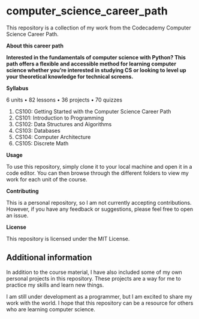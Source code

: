# computer_science_career_path

This repository is a collection of my work from the Codecademy Computer Science Career Path.

**About this career path**

**Interested in the fundamentals of computer science with Python? This path offers a flexible and accessible method for learning computer science whether you’re interested in studying CS or looking to level up your theoretical knowledge for technical screens.**

**Syllabus**

6 units • 82 lessons • 36 projects • 70 quizzes

1. CS100: Getting Started with the Computer Science Career Path
2. CS101: Introduction to Programming
3. CS102: Data Structures and Algorithms
4. CS103: Databases
5. CS104: Computer Architecture
6. CS105: Discrete Math

**Usage**

To use this repository, simply clone it to your local machine and open it in a code editor. You can then browse through the different folders to view my work for each unit of the course.

**Contributing**

This is a personal repository, so I am not currently accepting contributions. However, if you have any feedback or suggestions, please feel free to open an issue.

**License**

This repository is licensed under the MIT License.

## Additional information

In addition to the course material, I have also included some of my own personal projects in this repository. These projects are a way for me to practice my skills and learn new things.

I am still under development as a programmer, but I am excited to share my work with the world. I hope that this repository can be a resource for others who are learning computer science.
